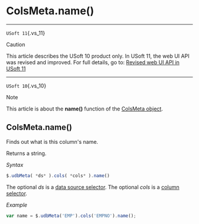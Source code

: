 # ColsMeta.name()



----

`USoft 11`{.vs_11}

> [!CAUTION]
> This article describes the USoft 10 product only.
> In USoft 11, the web UI API was revised and improved. For full details, go to:
> [Revised web UI API in USoft 11](/docs/Web%20and%20app%20UIs/UDB%20udb/Revised%20web%20UI%20API%20in%20USoft%2011.md)

----

`USoft 10`{.vs_10}

> [!NOTE]
> This article is about the **name()** function of the [ColsMeta object](/docs/Web%20and%20app%20UIs/UDB%20ColsMeta).

## **ColsMeta.name()**

Finds out what is this column's name.

Returns a string.

*Syntax*

```js
$.udbMeta( *ds* ).cols( *cols* ).name()
```

The optional *ds* is a [data source selector](/docs/Web%20and%20app%20UIs/UDB%20DataSourceMetaContainer/UDB%20DataSourceMetaContainer%20object.md). The optional *cols* is a [column selector](/docs/Web%20and%20app%20UIs/UDB%20ColsMeta/UDB%20ColsMeta%20object.md).

*Example*

```js
var name = $.udbMeta('EMP').cols('EMPNO').name();
```

 